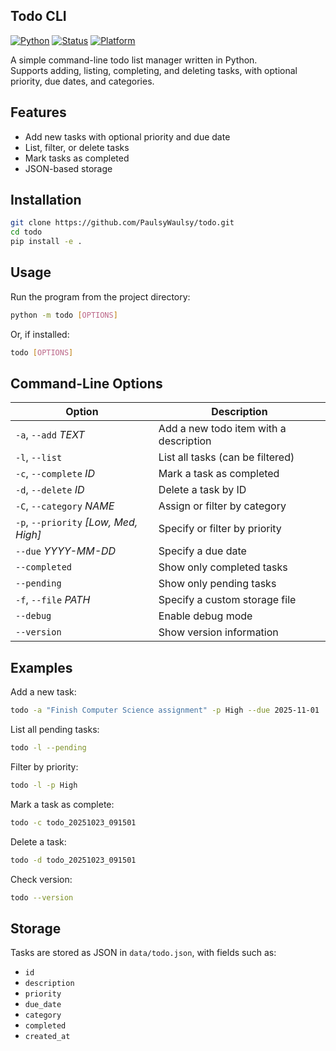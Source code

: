 ## Todo CLI

[![Python](https://img.shields.io/badge/Python-3.11%2B-blue.svg?logo=python&logoColor=white)](https://www.python.org/)
[![Status](https://img.shields.io/badge/Status-Stable-success.svg)](#)
[![Platform](https://img.shields.io/badge/Platform-CLI-lightgrey.svg)](#)

A simple command-line todo list manager written in Python.  
Supports adding, listing, completing, and deleting tasks, with optional priority, due dates, and categories.

## Features

- Add new tasks with optional priority and due date
- List, filter, or delete tasks
- Mark tasks as completed
- JSON-based storage

## Installation

```bash
git clone https://github.com/PaulsyWaulsy/todo.git
cd todo
pip install -e .
```

## Usage

Run the program from the project directory:

```bash
python -m todo [OPTIONS]
```

Or, if installed:

```bash
todo [OPTIONS]
```

## Command-Line Options

| Option                                | Description                            |
| ------------------------------------- | -------------------------------------- |
| `-a`, `--add` _TEXT_                  | Add a new todo item with a description |
| `-l`, `--list`                        | List all tasks (can be filtered)       |
| `-c`, `--complete` _ID_               | Mark a task as completed               |
| `-d`, `--delete` _ID_                 | Delete a task by ID                    |
| `-C`, `--category` _NAME_             | Assign or filter by category           |
| `-p`, `--priority` _[Low, Med, High]_ | Specify or filter by priority          |
| `--due` _YYYY-MM-DD_                  | Specify a due date                     |
| `--completed`                         | Show only completed tasks              |
| `--pending`                           | Show only pending tasks                |
| `-f`, `--file` _PATH_                 | Specify a custom storage file          |
| `--debug`                             | Enable debug mode                      |
| `--version`                           | Show version information               |

## Examples

Add a new task:

```bash
todo -a "Finish Computer Science assignment" -p High --due 2025-11-01
```

List all pending tasks:

```bash
todo -l --pending
```

Filter by priority:

```bash
todo -l -p High
```

Mark a task as complete:

```bash
todo -c todo_20251023_091501
```

Delete a task:

```bash
todo -d todo_20251023_091501
```

Check version:

```bash
todo --version
```

## Storage

Tasks are stored as JSON in `data/todo.json`, with fields such as:

- `id`
- `description`
- `priority`
- `due_date`
- `category`
- `completed`
- `created_at`

